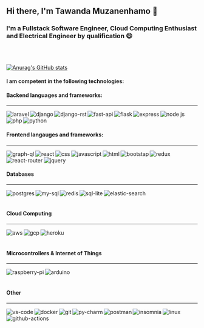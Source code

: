 ## Hi there, I'm Tawanda Muzanenhamo 👋

### I'm a Fullstack Software Engineer, Cloud Computing Enthusiast and Electrical Engineer by qualification :smile:

<br/>
<br/>

[![Anurag's GitHub stats](https://github-readme-stats.vercel.app/api?username=tmuzanenhamo&show_icons=true&count_private=true&theme=tokyonight)](https://github.com/anuraghazra/github-readme-stats) 




#### I am competent in the following technologies:


#### Backend languages and frameworks:
<hr/>

<img align='left' alt='laravel' src='https://img.shields.io/badge/Laravel-FF2D20?style=for-the-badge&logo=laravel&logoColor=white' />
<img align='left' alt='django' src='https://img.shields.io/badge/Django-092E20?style=for-the-badge&logo=django&logoColor=white' />
<img align = 'left' alt='django-rst' src='https://img.shields.io/badge/DJANGO-REST-ff1709?style=for-the-badge&logo=django&logoColor=white&color=ff1709&labelColor=gray' />
<img align= 'left' alt='fast-api' src='https://img.shields.io/badge/fastapi-109989?style=for-the-badge&logo=FASTAPI&logoColor=white' />
<img align='left' alt='flask' src='https://img.shields.io/badge/Flask-000000?style=for-the-badge&logo=flask&logoColor=white'/>
<img align='left' alt='express' src='https://img.shields.io/badge/Express.js-000000?style=for-the-badge&logo=express&logoColor=white' />
<img align='left' alt='node js' src='https://img.shields.io/badge/Node.js-339933?style=for-the-badge&logo=nodedotjs&logoColor=white' />
<img align='left' alt='php' src='https://img.shields.io/badge/PHP-777BB4?style=for-the-badge&logo=php&logoColor=white' />
<img align='left' alt='python' src='https://img.shields.io/badge/Python-3776AB?style=for-the-badge&logo=python&logoColor=white' />
<br/>
<br/>

#### Frontend langauges and frameworks:
<hr/>
<img align='left' alt='graph-ql' src='https://img.shields.io/badge/GraphQl-E10098?style=for-the-badge&logo=graphql&logoColor=white' />
<img align='left' alt='react' src='https://img.shields.io/badge/React-20232A?style=for-the-badge&logo=react&logoColor=61DAFB' />
<img align='left' alt='css' src='https://img.shields.io/badge/CSS3-1572B6?style=for-the-badge&logo=css3&logoColor=white' />
<img align='left' alt='javascript' src='https://img.shields.io/badge/JavaScript-323330?style=for-the-badge&logo=javascript&logoColor=F7DF1E' />
<img align='left' alt='html' src='https://img.shields.io/badge/HTML5-E34F26?style=for-the-badge&logo=html5&logoColor=white' />
<img align='left' alt='bootstap' src='https://img.shields.io/badge/Bootstrap-563D7C?style=for-the-badge&logo=bootstrap&logoColor=white' />
<img align='left' alt='redux' src='https://img.shields.io/badge/Redux-593D88?style=for-the-badge&logo=redux&logoColor=white' />
<img align='left' alt='react-router' src='https://img.shields.io/badge/React_Router-CA4245?style=for-the-badge&logo=react-router&logoColor=white' />
<img align='left' alt='jquery' src='https://img.shields.io/badge/jQuery-0769AD?style=for-the-badge&logo=jquery&logoColor=white' />


<br/>
<br/>

#### Databases
<hr/>
<img align='left' alt='postgres' src='https://img.shields.io/badge/PostgreSQL-316192?style=for-the-badge&logo=postgresql&logoColor=white' />
<img align='left' alt='my-sql' src='https://img.shields.io/badge/MySQL-00000F?style=for-the-badge&logo=mysql&logoColor=white' />
<img align='left' alt='redis' src='https://img.shields.io/badge/redis-%23DD0031.svg?&style=for-the-badge&logo=redis&logoColor=white'/>
<img align='left' alt='sql-lite' src='https://img.shields.io/badge/SQLite-07405E?style=for-the-badge&logo=sqlite&logoColor=white'/>
<img align='left' alt='elastic-search' src='https://img.shields.io/badge/Elastic_Search-005571?style=for-the-badge&logo=elasticsearch&logoColor=white' />

<br/>
<br/>

#### Cloud Computing
<hr/>
<img align='left' alt='aws' src='https://img.shields.io/badge/Amazon_AWS-232F3E?style=for-the-badge&logo=amazon-aws&logoColor=white' />
<img align='left' alt='gcp' src='https://img.shields.io/badge/Google_Cloud-4285F4?style=for-the-badge&logo=google-cloud&logoColor=white'/>
<img align='left' alt='heroku' src='https://img.shields.io/badge/Heroku-430098?style=for-the-badge&logo=heroku&logoColor=white' />

<br/>
<br/>

#### Microcontrollers & Internet of Things
<hr/>
<img align='left' alt='raspberry-pi' src='https://img.shields.io/badge/Raspberry%20Pi-A22846?style=for-the-badge&logo=Raspberry%20Pi&logoColor=white' />
<img align='left' alt='arduino' src='https://img.shields.io/badge/Arduino-00979D?style=for-the-badge&logo=Arduino&logoColor=white' />

<br/>
<br/>

#### Other
<hr/>
<img  align='left'  alt='vs-code'src='https://img.shields.io/badge/Visual_Studio_Code-0078D4?style=for-the-badge&logo=visual%20studio%20code&logoColor=white' />
<img align='left' alt='docker' src='https://img.shields.io/badge/Docker-2CA5E0?style=for-the-badge&logo=docker&logoColor=white' />
<img align='left' alt='git' src='https://img.shields.io/badge/Git-F05032?style=for-the-badge&logo=git&logoColor=white' />
<img align='left' alt='py-charm' src='https://img.shields.io/badge/PyCharm-000000.svg?&style=for-the-badge&logo=PyCharm&logoColor=white' />
<img align='left' alt='postman' src='https://img.shields.io/badge/Postman-FF6C37?style=for-the-badge&logo=Postman&logoColor=white' />
<img align='left' alt='insomnia' src='https://img.shields.io/badge/Insomnia-5849be?style=for-the-badge&logo=Insomnia&logoColor=white' />
<img align='left' alt='github-actions' src='https://img.shields.io/badge/GitHub_Actions-2088FF?style=for-the-badge&logo=github-actions&logoColor=white' />
<img aligh='left' alt='linux' src='https://img.shields.io/badge/Linux-FCC624?style=for-the-badge&logo=linux&logoColor=black' />

<br/>
<br/>








<!--
**tmuzanenhamo/tmuzanenhamo** is a ✨ _special_ ✨ repository because its `README.md` (this file) appears on your GitHub profile.

Here are some ideas to get you started:

- 🔭 I’m currently working on ...
- 🌱 I’m currently learning ...
- 👯 I’m looking to collaborate on ...
- 🤔 I’m looking for help with ...
- 💬 Ask me about ...
- 📫 How to reach me: ...
- 😄 Pronouns: ...
- ⚡ Fun fact: ...
-->
